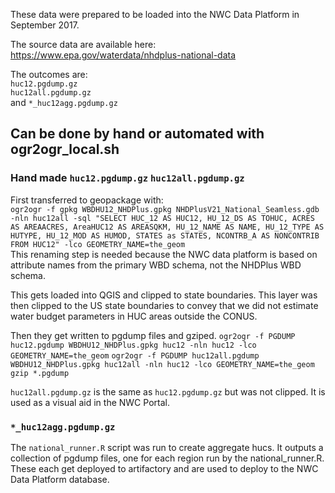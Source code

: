 These data were prepared to be loaded into the NWC Data Platform in September 2017.

The source data are available here: https://www.epa.gov/waterdata/nhdplus-national-data

The outcomes are:  
`huc12.pgdump.gz`  
`huc12all.pgdump.gz`  
and `*_huc12agg.pgdump.gz`  

## Can be done by hand or automated with ogr2ogr\_local.sh

### Hand made `huc12.pgdump.gz` `huc12all.pgdump.gz`
First transferred to geopackage with:  
`ogr2ogr -f gpkg WBDHU12_NHDPlus.gpkg NHDPlusV21_National_Seamless.gdb -nln huc12all -sql "SELECT HUC_12 AS HUC12, HU_12_DS AS TOHUC, ACRES AS AREAACRES, AreaHUC12 AS AREASQKM, HU_12_NAME AS NAME, HU_12_TYPE AS HUTYPE, HU_12_MOD AS HUMOD, STATES as STATES, NCONTRB_A AS NONCONTRIB FROM HUC12" -lco GEOMETRY_NAME=the_geom`  
This renaming step is needed because the NWC data platform is based on attribute names from the primary WBD schema, not the NHDPlus WBD schema.  

This gets loaded into QGIS and clipped to state boundaries. This layer was then clipped to the US state boundaries to convey that we did not estimate water budget parameters in HUC areas outside the CONUS.
  
Then they get written to pgdump files and gziped.
`ogr2ogr -f PGDUMP huc12.pgdump WBDHU12_NHDPlus.gpkg huc12 -nln huc12 -lco GEOMETRY_NAME=the_geom`
`ogr2ogr -f PGDUMP huc12all.pgdump WBDHU12_NHDPlus.gpkg huc12all -nln huc12 -lco GEOMETRY_NAME=the_geom`
`gzip *.pgdump`

`huc12all.pgdump.gz` is the same as `huc12.pgdump.gz` but was not clipped. It is used as a visual aid in the NWC Portal.

### `*_huc12agg.pgdump.gz`
The `national_runner.R` script was run to create aggregate hucs. It outputs a collection of pgdump files, one for each region run by the national_runner.R. These each get deployed to artifactory and are used to deploy to the NWC Data Platform database.